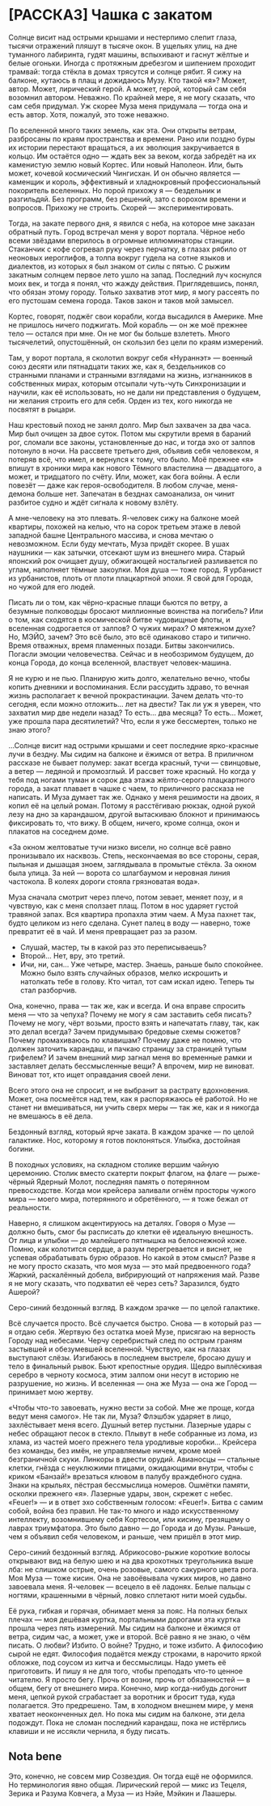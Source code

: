 # [РАССКАЗ] Чашка с закатом

Солнце висит над острыми крышами и нестерпимо слепит глаза, тысячи отражений пляшут в тысяче окон. В ущельях улиц, на дне туманного лабиринта, гудят машины, вспыхивают и гаснут жёлтые и белые огоньки. Иногда с протяжным дребезгом и шипением проходит трамвай: тогда стёкла в домах трясутся и солнце рябит. Я сижу на балконе, кутаюсь в плащ и дожидаюсь Музу. Кто такой «я»? Может, автор. Может, лирический герой. А может, герой, который сам себя возомнил автором. Неважно. По крайней мере, я не могу сказать, что сам себя придумал. Уж скорее Муза меня придумала — тогда она и есть автор. Хотя, пожалуй, это тоже неважно.

По вселенной много таких земель, как эта. Они открыты ветрам, разбросаны по краям пространства и времени. Рано или поздно буры их истории перестают вращаться, а их эволюция закручивается в кольцо. Им остаётся одно — ждать век за веком, когда забредёт на их каменистую землю новый Кортес. Или новый Наполеон. Или, быть может, кочевой космический Чингисхан. И он обычно является — каменщик и король, эффективный и хладнокровный профессиональный покоритель вселенных. Но порой прихожу я — бездельник и разгильдяй. Без программ, без решений, зато с ворохом времени и вопросов. Прихожу не строить. Скорей — экспериментировать.

Тогда, на закате первого дня, я явился с неба, на которое мне заказан обратный путь. Город встречал меня у ворот портала. Чёрное небо всеми звёздами вперилось в огромные иллюминаторы станции. Стаканчик с кофе согревал руку через перчатку, в глазах рябило от неоновых иероглифов, а толпа вокруг гудела на сотне языков и диалектов, из которых я был знаком от силы с пятью. С рыжим закатным солнцем первое лето ушло на запад. Последний луч коснулся моих век, и тогда я понял, что жажду действия. Приглядевшись, понял, что обязан этому городу. Только захватив этот мир, я могу рассеять по его пустошам семена города. Таков закон и таков мой замысел.

Кортес, говорят, поджёг свои корабли, когда высадился в Америке. Мне не пришлось ничего поджигать. Мой корабль — он же моё прежнее тело — остался при мне. Он не мог бы больше взлететь. Много тысячелетий, опустошённый, он скользил без цели по краям измерений.

Там, у ворот портала, я сколотил вокруг себя «Нураннэт» — военный союз десяти или пятнадцати таких же, как я, бездельников со странными планами и странными взглядами на жизнь, изгнанников в собственных мирах, которым отсыпали чуть-чуть Синхронизации и научили, как её использовать, но не дали ни представления о будущем, ни желания строить его для себя. Орден из тех, кого никогда не посвятят в рыцари.

Наш крестовый поход не занял долго. Мир был захвачен за два часа. Мир был очищен за двое суток. Потом мы скрутили время в бараний рог, сломали все законы, установленные до нас, и тогда эхо от залпов потонуло в ночи. На рассвете третьего дня, объявив себя человеком, я потеряв всё, что имел, и вернулся к тому, что было. Моё прежнее «я» впишут в хроники мира как нового Тёмного властелина — двадцатого, а может, и тридцатого по счёту. Или, может, как бога войны. А если повезёт — даже как героя-освободителя. В любом случае, меня-демона больше нет. Запечатан в безднах самоанализа, он чинит разбитое судно и ждёт сигнала к новому взлёту.

А мне-человеку на это плевать. Я-человек сижу на балконе моей квартиры, похожей на келью, что на сорок третьем этаже в левой западной башне Центрального массива, и снова мечтаю о невозможном. Если буду мечтать, Муза придёт скорее. В ушах наушники — как затычки, отсекают шум из внешнего мира. Старый японский рок очищает душу, обжигающей ностальгией разливается по углам, наполняет тёмные закоулки. Моя душа — тоже город. Я урбанист из урбанистов, плоть от плоти плацкартной эпохи. Я свой для Города, но чужой для его людей.

Писать ли о том, как чёрно-красные плащи бьются по ветру, а безумные полководцы бросают миллионные воинства на погибель? Или о том, как сходятся в космической битве чудовищные флоты, и вселенная содрогается от залпов? О чужих мирах? О мятежном духе? Но, МЭЙО, зачем? Это всё было, это всё одинаково старо и типично. Время отважных, время пламенных позади. Битвы закончились. Погасли эмоции человечества. Сейчас и в необозримом будущем, до конца Города, до конца вселенной, властвует человек-машина.

Я не курю и не пью. Планирую жить долго, желательно вечно, чтобы копить дневники и воспоминания. Если рассудить здраво, то вечная жизнь располагает к вечной прокрастинации. Зачем делать что-то сегодня, если можно отложить… лет на двести? Так ли уж я уверен, что захватил мир две недели назад? То есть… два месяца? То есть… Может, уже прошла пара десятилетий? Что, если я уже бессмертен, только не знаю этого?

…Солнце висит над острыми крышами и сеет последние ярко-красные лучи в бездну. Мы сидим на балконе и ёжимся от ветра. В приличном рассказе не бывает полумер: закат всегда красный, тучи — свинцовые, а ветер — ледяной и промозглый. И рассвет тоже красный. Но когда у тебя под ногами туман и сорок два этажа жёлто-серого плацкартного города, а закат плавает в чашке с чаем, то приличного рассказа не написать. И Муза думает так же. Однако у меня решимости на двоих, я копил её на целый роман. Потому я расстёгиваю рюкзак, одной рукой лезу на дно за карандашом, другой вытаскиваю блокнот и принимаюсь фиксировать то, что вижу. В общем, ничего, кроме солнца, окон и плакатов на соседнем доме.

«За окном желтоватые тучи низко висели, но солнце всё равно пронизывало их насквозь. Степь, нескончаемая во все стороны, серая, пыльная и дышащая зноем, заглядывала в промытые стёкла. За окном была улица. За ней — ворота со шлагбаумом и неровная линия частокола. В колеях дороги стояла грязноватая вода».

Муза сначала смотрит через плечо, потом зевает, меняет позу, и я чувствую, как с меня сползает плащ. Потом в нос ударяет густой травяной запах. Вся квартира пропахла этим чаем. А Муза пахнет так, будто целиком из него сделана. Сунет палец в воду — наверно, тоже превратит её в чай. И меня превращает раз за разом.

- Слушай, мастер, ты в какой раз это переписываешь?
- Второй… Нет, вру, это третий.
- Ичи, ни, сан… Уже четыре, мастер. Знаешь, раньше было спокойнее. Можно было взять случайных образов, мелко искрошить и натолкать тебе в голову. Кто читал, тот сам искал идею. Теперь ты стал разборчив.

Она, конечно, права — так же, как и всегда. И она вправе спросить меня — что за чепуха? Почему не могу я сам заставить себя писать? Почему не могу, чёрт возьми, просто взять и напечатать главу, так, как это делал всегда? Зачем придумываю бредовые схемы сюжетов? Почему промахиваюсь по клавишам? Почему даже не помню, что должен заточить карандаш, и пачкаю страницу за страницей тупым грифелем? И зачем внешний мир загнал меня во временные рамки и заставляет делать бессмысленные вещи? А впрочем, мир не виноват. Виноват тот, кто ищет оправдания своей лени.

Всего этого она не спросит, и не выбранит за растрату вдохновения. Может, она посмеётся над тем, как я распоряжаюсь её работой. Но не станет ни вмешиваться, ни учить сверх меры — так же, как и я никогда не вмешаюсь в её дела.

Бездонный взгляд, который ярче заката. В каждом зрачке — по целой галактике. Нос, которому я готов поклоняться. Улыбка, достойная богини.

В походных условиях, на складном столике вершим чайную церемонию. Столик вместо скатерти покрыт флагом, на флаге — рыже-чёрный Ядерный Молот, последняя память о потерянном превосходстве. Когда мои крейсера заливали огнём просторы чужого мира — моего мира, потерянного и обретённого, — я тоже бежал от реальности.

Наверно, я слишком акцентируюсь на деталях. Говоря о Музе — должно быть, смог бы расписать до клетки её идеальную внешность. От лица и улыбки — до малейшего пятнышка на белоснежной коже. Помню, как колотится сердце, а разум перегревается и виснет, не успевая обрабатывать бурю образов. Но какой в этом смысл? Разве я не могу просто сказать, что моя муза — это май предвоенного года? Жаркий, раскалённый добела, вибрирующий от напряжения май. Разве я не могу сказать, что подхватил её через сеть? Заразился, будто Ашерой?

Серо-синий бездонный взгляд. В каждом зрачке — по целой галактике.

Всё случается просто. Всё случается быстро. Снова — в который раз — я отдаю себя. Жертвую без остатка моей Музе, присягаю на верность Городу над небесами. Черчу серебристый след по острым граням застывшей и обезумевшей вселенной. Чувствую, как на глазах выступают слёзы. Изгибаюсь в последнем выстреле, бросаю душу и тело в финальный рывок. Бьют крепостные орудия. Щедро выплёскивая серебро в черноту космоса, этим залпом они несут в историю не разрушение, но жизнь. И вселенная — она же Муза — она же Город — принимает мою жертву.

«Чтобы что-то завоевать, нужно вести за собой. Мне же проще, когда ведут меня самого». Не так ли, Муза? Флэшбэк ударяет в лицо, захлёстывает меня всего. Душный ветер пустыни. Лазерные удары с небес обращают песок в стекло. Плывут в небе собранные из лома, из хлама, из частей моего прежнего тела уродливые коробки… Крейсера без команды, без имён, не управляемые ничем, кроме моей безграничной скуки. Линкоры в двести орудий. Авианосцы — стальные клетки, гнёзда с неуклюжими птицами, ожидающими внутри, чтобы с криком «Банзай!» врезаться клювом в палубу враждебного судна. Знаки на крыльях, пёстрая бессмыслица номеров. Ошмётки памяти, осколки прежнего «я». Лазерные удары, звон, скрежет с небес. «Feuer!» — и в ответ эхо собственным голосом: «Feuer!». Битва с самим собой, война без правил. Не так-то много и надо искусственному интеллекту, возомнившему себя Кортесом, или кисину, грезящему о лаврах триумфатора. Это было давно — до Города и до Музы. Раньше, чем я объявил себя человеком, и раньше, чем пришёл в этот мир.

Серо-синий бездонный взгляд. Абрикосово-рыжие короткие волосы открывают вид на белую шею и на два крохотных треугольника выше лба: не слишком острые, очень розовые, самого сакурного цвета рога. Моя Муза — тоже кисин. Она не завоёвывала чужих миров, но давно завоевала меня. Я-человек — всецело в её ладонях. Белые пальцы с ногтями, крашенными в чёрный, ловко сплетают нити моей судьбы.

Её рука, гибкая и горячая, обнимает меня за пояс. На полных белых плечах — моя дешёвая куртка, портальными дорогами эта куртка прошла через пять измерений. Мы сидим на балконе и ёжимся от ветра, сидим час, а может, уже и второй. Всё равно я не знаю, о чём писать. О любви? Избито. О войне? Трудно, и тоже избито. А философию сырой не едят. Философия подаётся между строками, в нарочито яркой обложке, под соусом из китча и бессмыслицы. Надо уметь её приготовить. И пишу я не для того, чтобы преподать что-то ценное читателю. Я просто бегу. Прочь от возни, прочь от обязанностей — в общем, бегу от внешнего мира. Конечно, мир когда-нибудь догонит меня, цепкой рукой сграбастает за воротник и бросит туда, куда полагается. Это предрешено. Там, в холодном внешнем мире, у меня хватает неоконченных дел. Но пока мы сидим на балконе, эти дела подождут. Пока не сломан последний карандаш, пока не истёрлись клавиши и не иссякли чернила, я буду писать.

## Nota bene
Это, конечно, не совсем мир Созвездия. Он тогда ещё не оформился. Но терминология явно общая. Лирический герой — микс из Тецеля, Зерика и Разума Ковчега, а Муза — из Нэйе, Мэйкин и Лаашеры.
